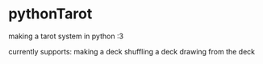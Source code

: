 # pythonTarot
making a tarot system in python :3

currently supports:
  making a deck
  shuffling a deck
  drawing from the deck

